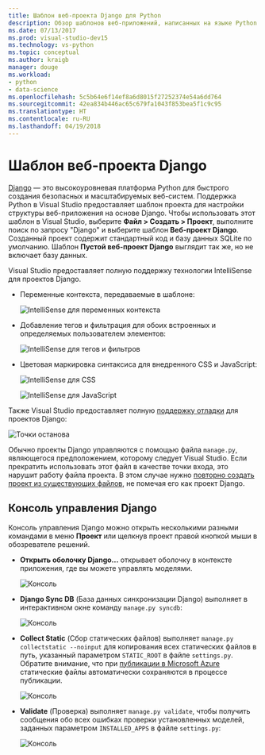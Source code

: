 ```yaml
---
title: Шаблон веб-проекта Django для Python
description: Обзор шаблонов веб-приложений, написанных на языке Python с использованием платформы Django, в Visual Studio.
ms.date: 07/13/2017
ms.prod: visual-studio-dev15
ms.technology: vs-python
ms.topic: conceptual
ms.author: kraigb
manager: douge
ms.workload:
- python
- data-science
ms.openlocfilehash: 5c5b64e6f14ef8a6d8015f27252374e54a6dd764
ms.sourcegitcommit: 42ea834b446ac65c679fa1043f853bea5f1c9c95
ms.translationtype: HT
ms.contentlocale: ru-RU
ms.lasthandoff: 04/19/2018
---
```

# <a name="django-web-project-template"></a>Шаблон веб-проекта Django

[Django](https://www.djangoproject.com/) — это высокоуровневая платформа Python для быстрого создания безопасных и масштабируемых веб-систем. Поддержка Python в Visual Studio предоставляет шаблон проекта для настройки структуры веб-приложения на основе Django. Чтобы использовать этот шаблон в Visual Studio, выберите **Файл > Создать > Проект**, выполните поиск по запросу "Django" и выберите шаблон **Веб-проект Django**. Созданный проект содержит стандартный код и базу данных SQLite по умолчанию. Шаблон **Пустой веб-проект Django** выглядит так же, но не включает базу данных.

Visual Studio предоставляет полную поддержку технологии IntelliSense для проектов Django.

- Переменные контекста, передаваемые в шаблоне:

    ![IntelliSense для переменных контекста](media/template-django-intellisense.png)

- Добавление тегов и фильтрация для обоих встроенных и определяемых пользователем элементов:

    ![IntelliSense для тегов и фильтров](media/template-django-intellisense-filter.png)

- Цветовая маркировка синтаксиса для внедренного CSS и JavaScript:

    ![IntelliSense для CSS](media/template-django-intellisense-css.png)

    ![IntelliSense для JavaScript](media/template-django-intellisense-js.png)

Также Visual Studio предоставляет полную [поддержку отладки](debugging-python-in-visual-studio.md) для проектов Django: 

![Точки останова](media/template-django-debugging.png)

Обычно проекты Django управляются с помощью файла `manage.py`, являющегося предположением, которому следует Visual Studio. Если прекратить использовать этот файл в качестве точки входа, это нарушит работу файла проекта. В этом случае нужно [повторно создать проект из существующих файлов](managing-python-projects-in-visual-studio.md#creating-a-project-from-existing-files), не помечая его как проект Django.

## <a name="django-management-console"></a>Консоль управления Django

Консоль управления Django можно открыть несколькими разными командами в меню **Проект** или щелкнув проект правой кнопкой мыши в обозревателе решений.

- **Открыть оболочку Django...** открывает оболочку в контексте приложения, где вы можете управлять моделями.

    ![Консоль](media/template-django-console-shell.png)

- **Django Sync DB** (База данных синхронизации Django) выполняет в интерактивном окне команду `manage.py syncdb`:

    ![Консоль](media/template-django-console-sync-db.png)

- **Collect Static** (Сбор статических файлов) выполняет `manage.py collectstatic --noinput` для копирования всех статических файлов в путь, указанный параметром `STATIC_ROOT` в файле `settings.py`. Обратите внимание, что при [публикации в Microsoft Azure](python-web-application-project-templates.md#publishing-to-azure-app-service) статические файлы автоматически сохраняются в процессе публикации.

    ![Консоль](media/template-django-console-collect-static.png)

- **Validate** (Проверка) выполняет `manage.py validate`, чтобы получить сообщения обо всех ошибках проверки установленных моделей, заданных параметром `INSTALLED_APPS` в файле `settings.py`:

    ![Консоль](media/template-django-console-validate.png)